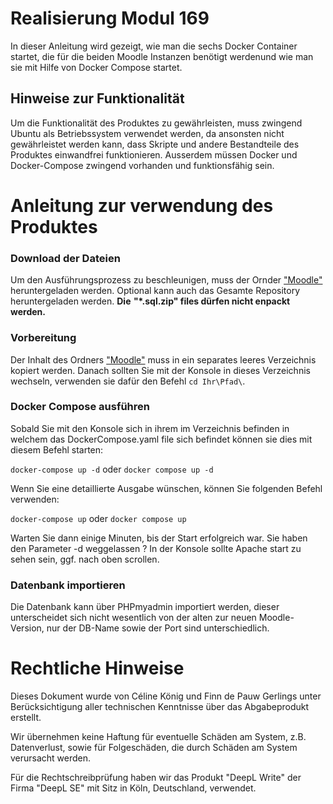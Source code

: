 # Realisierung Modul 169
In dieser Anleitung wird gezeigt, wie man die sechs Docker Container startet, die für die beiden Moodle Instanzen benötigt werdenund wie man sie mit Hilfe von Docker Compose startet.

## Hinweise zur Funktionalität
Um die Funktionalität des Produktes zu gewährleisten, muss zwingend Ubuntu als Betriebssystem verwendet werden, da ansonsten nicht gewährleistet werden kann, dass Skripte und andere Bestandteile des Produktes einwandfrei funktionieren. Ausserdem müssen Docker und Docker-Compose zwingend vorhanden und funktionsfähig sein.


# Anleitung zur verwendung des Produktes
### Download der Dateien
Um den Ausführungsprozess zu beschleunigen, muss der Ornder ["Moodle"](https://github.com/celine-rk/M158/tree/main/Moodle) heruntergeladen werden. Optional kann auch das Gesamte Repository heruntergeladen werden. 
**Die  "*.sql.zip" files dürfen nicht enpackt werden.**
### Vorbereitung
Der Inhalt des Ordners ["Moodle"](https://github.com/celine-rk/M158/tree/main/Moodle) muss in ein separates leeres Verzeichnis kopiert werden.
Danach sollten Sie mit der Konsole in dieses Verzeichnis wechseln, verwenden sie dafür den Befehl `cd Ihr\Pfad\`.
### Docker Compose ausführen
Sobald Sie mit den Konsole sich in ihrem im Verzeichnis befinden in welchem das DockerCompose.yaml file sich befindet können sie dies mit diesem Befehl starten:

`docker-compose up -d` oder `docker compose up -d`

Wenn Sie eine detaillierte Ausgabe wünschen, können Sie folgenden Befehl verwenden:

`docker-compose up` oder `docker compose up`

Warten Sie dann einige Minuten, bis der Start erfolgreich war. Sie haben den Parameter -d weggelassen ? In der Konsole sollte Apache start zu sehen sein, ggf. nach oben scrollen.

### Datenbank importieren
Die Datenbank kann über PHPmyadmin importiert werden, dieser unterscheidet sich nicht wesentlich von der alten zur neuen Moodle-Version, nur der DB-Name sowie der Port sind unterschiedlich.





# Rechtliche Hinweise
Dieses Dokument wurde von Céline König und Finn de Pauw Gerlings unter Berücksichtigung aller technischen Kenntnisse über das Abgabeprodukt erstellt.

Wir übernehmen keine Haftung für eventuelle Schäden am System, z.B. Datenverlust, sowie für Folgeschäden, die durch Schäden am System verursacht werden. 

Für die Rechtschreibprüfung haben wir das Produkt "DeepL Write" der Firma "DeepL SE" mit Sitz in Köln, Deutschland, verwendet.
